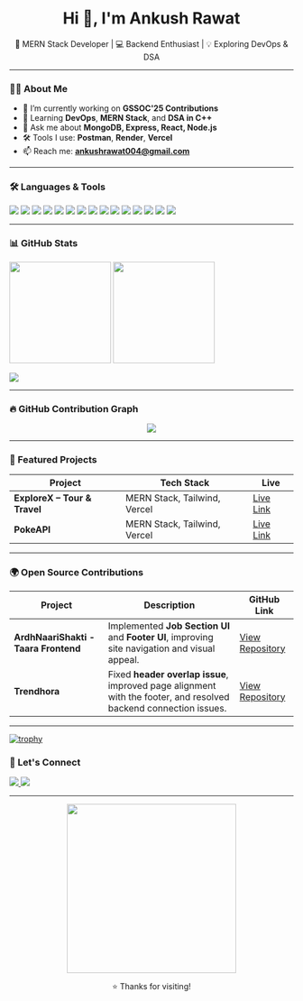 <h1 align="center">Hi 👋, I'm Ankush Rawat</h1>
<p align="center">
  🚀 MERN Stack Developer | 💻 Backend Enthusiast | 💡 Exploring DevOps & DSA  
</p>

---

### 👨‍💻 About Me

- 🔭 I’m currently working on **GSSOC'25 Contributions**
- 🌱 Learning **DevOps**, **MERN Stack**, and **DSA in C++**
- 💬 Ask me about **MongoDB, Express, React, Node.js**
- 🛠️ Tools I use: **Postman**, **Render**, **Vercel**
- 📫 Reach me: **ankushrawat004@gmail.com**

---

### 🛠️ Languages & Tools

<p>
  <img src="https://img.shields.io/badge/-C-00599C?logo=c&logoColor=white&style=flat-square" />
  <img src="https://img.shields.io/badge/-C++-00599C?logo=c%2B%2B&logoColor=white&style=flat-square" />
  <img src="https://img.shields.io/badge/-Python-3776AB?logo=python&logoColor=white&style=flat-square" />
  <img src="https://img.shields.io/badge/-JavaScript-F7DF1E?logo=javascript&logoColor=black&style=flat-square" />
  <img src="https://img.shields.io/badge/-HTML5-E34F26?logo=html5&logoColor=white&style=flat-square" />
  <img src="https://img.shields.io/badge/-CSS3-1572B6?logo=css3&logoColor=white&style=flat-square" />
  <img src="https://img.shields.io/badge/-TailwindCSS-38B2AC?logo=tailwind-css&logoColor=white&style=flat-square" />
  <img src="https://img.shields.io/badge/-Java-007396?logo=java&logoColor=white&style=flat-square" />
  <img src="https://img.shields.io/badge/-Node.js-339933?logo=node.js&logoColor=white&style=flat-square" />
  <img src="https://img.shields.io/badge/-React-61DAFB?logo=react&logoColor=black&style=flat-square" />
  <img src="https://img.shields.io/badge/-MongoDB-47A248?logo=mongodb&logoColor=white&style=flat-square" />
  <img src="https://img.shields.io/badge/-Express-000000?logo=express&logoColor=white&style=flat-square" />
  <img src="https://img.shields.io/badge/-Vercel-000000?logo=vercel&logoColor=white&style=flat-square" />
  <img src="https://img.shields.io/badge/-Render-46E3B7?logo=render&logoColor=black&style=flat-square" />
  <img src="https://img.shields.io/badge/-Postman-FF6C37?logo=postman&logoColor=white&style=flat-square" />
</p>

---

### 📊 GitHub Stats

<p>
  <img src="https://github-readme-stats.vercel.app/api?username=AnkushRawat0&show_icons=true&theme=tokyonight" height="180px"/>
  <img src="https://streak-stats.demolab.com?user=AnkushRawat0&theme=tokyonight" height="180px"/>
</p>

<p>
  <img src="https://github-readme-stats.vercel.app/api/top-langs/?username=AnkushRawat0&layout=compact&theme=tokyonight" />
</p>

---

### 🔥 GitHub Contribution Graph

<p align="center">
  <img src="https://github-readme-activity-graph.vercel.app/graph?username=AnkushRawat0&bg_color=1a1b27&color=38BDF8&line=3B82F6&point=22D3EE&area=true&hide_border=true" />
</p>

---

### 🚀 Featured Projects

| Project | Tech Stack | Live |
|--------|------------|------|
| **ExploreX – Tour & Travel** | MERN Stack, Tailwind, Vercel | [Live Link](https://explore-x-tour-travel-website-ludt.vercel.app) |
| **PokeAPI** | MERN Stack, Tailwind, Vercel | [Live Link](https://poke-api-tau-six.vercel.app/) |

---

### 🌍 Open Source Contributions

| Project | Description | GitHub Link |
|---------|-------------|-------------|
| **ArdhNaariShakti - Taara Frontend** | Implemented **Job Section UI** and **Footer UI**, improving site navigation and visual appeal. | [View Repository](https://github.com/Agarwalvidu/ArdhNaariShakti_Taara_Frontend) |
| **Trendhora** | Fixed **header overlap issue**, improved page alignment with the footer, and resolved backend connection issues. | [View Repository](https://github.com/agamjotsingh18/trendhora) |

---

[![trophy](https://github-profile-trophy.vercel.app/?AnkushRawat0=ryo-ma)](https://github.com/ryo-ma/github-profile-trophy)

### 💬 Let's Connect

<p>
  <a href="https://www.linkedin.com/in/ankush-rawat---/" target="_blank">
    <img src="https://img.shields.io/badge/LinkedIn-0077B5?logo=linkedin&logoColor=white&style=for-the-badge" />
  </a>
  <a href="mailto:ankushrawat004@gmail.com">
    <img src="https://img.shields.io/badge/Email-D14836?logo=gmail&logoColor=white&style=for-the-badge" />
  </a>
</p>

---

<p align="center">
  <img src="https://media.giphy.com/media/qgQUggAC3Pfv687qPC/giphy.gif" width="300"/>
</p>

<p align="center">
  ⭐ Thanks for visiting!
</p>
